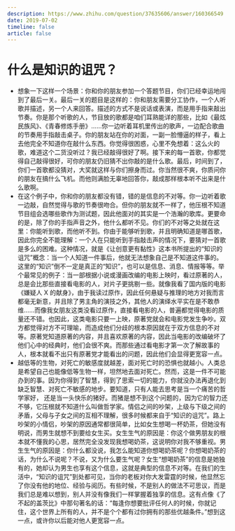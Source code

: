```yaml
---
description: https://www.zhihu.com/question/37635606/answer/160366549
date: 2019-07-02
timeline: false
article: false
---
```


# 什么是知识的诅咒？

- 想象一下这样一个场景：你和你的朋友参加一个答题节目，你们已经幸运地闯到了最后一关。最后一关的题目是这样的：你和朋友需要分工协作，一个人听歌并描述，另一个人来回答。描述的方式不是说话或表演，而是用手指来敲出节奏。你是那个听歌的人，节目放的歌都是咱们耳熟能详的那些，比如《最炫民族风》、《青春修炼手册》……你一边听着耳机里传出的歌声，一边配合歌曲的节奏用手指敲击桌子。你的朋友站在你的对面，一副一脸懵逼的样子，看上去他完全不知道你在敲什么东西。你觉得很困惑，心里不免想着：这么火的歌，难道这个二货没听过？我已经敲得很好了啊。接下来的每一首歌，你都觉得自己敲得很好，可你的朋友仍旧猜不出你敲的是什么歌。最后，时间到了，你们一首歌都没猜对，大奖就这样与你们擦身而过。你当然很不爽，你质问你的朋友在搞什么飞机。而他则满脸无辜地回答你，敲成那样根本听不出来是什么歌啊。
- 在这个例子中，你和你的朋友都没有错，错的是信息的不对等。你一边听着歌一边敲，自然觉得与歌的节奏很吻合。但你的朋友就不一样了，他压根不知道节目组会选哪些歌作为测试题，因此他面对的其实是一个浩瀚的歌库。更要命的是，除了你的手指声音之外，他什么都听不见。你们的不对等之处就在这里：你能听到歌，而他听不到。你由于能够听到歌，并且明确知道是哪首歌，因此你完全不能理解：一个人在只能听到手指敲击声的情况下，要猜对一首歌是多么的困难。这种情况，就是《让创意更有黏性》这本书所提出的“知识的诅咒”概念：当一个人知道一件事后，他就无法想象自己是不知道这件事的。这里的“知识”倒不一定是真正的“知识”，也可以是信息、消息、情报等等。举个最常见的例子：当一部根据小说或漫画改编的电影上映时，看过原著的人，总是会比那些直接看电影的人，对片子更挑剔一些。就像我看了国内版的电影《嫌疑人 X 的献身》，由于我读过原作，因此任何悬疑与推理的地方对我而言都毫无新意，并且除了男主角的演技之外，其他人的演绎水平实在是不敢恭维……而像我女朋友这类没看过原作，直接看电影的人，普遍都觉得电影的质量还不错。也因此，这类电影只要一上映，原著党就会和电影党发生争吵。双方都觉得对方不可理喻，而造成他们分歧的根本原因就在于双方信息的不对等。原著党知道原著的内容，并且喜欢原著的内容，因此当电影的改编破坏了他们心中的经典时，他们会很不爽。而那些通过看电影才第一次了解故事的人，根本就看不出只有原著党才能看出的问题，因此他们会显得更宽容一点。
- 越低等的生物，对死亡的敏感度就越差，面对死亡时的恐惧也就越小。人类总是希望自己也能像低等生物一样，坦然地去面对死亡。然而，这是一件不可能办到的事。因为你得到了智慧，得到了思索一切的能力，你就没办法再退化到缺乏智慧、对死亡不敏感的地步。要知道，只有人能去思考是当一个痛苦的哲学家好， 还是当一头快乐的猪好。而猪是想不到这个问题的，因为它的智力还不够，它压根就不知道什么叫做哲学家。情侣之间的吵架，上级与下级之间的矛盾，父母与子女之间的互相不理解，很多时候都来自于“知识的诅咒”。路上吵架的小情侣，吵架的原因通常都很简单，比如女生想喝一杯奶茶，但她没有明说，而男生就想不到要给女生买。女生生气的原因是：你这个做男朋友的根本就不懂我的心思，居然完全没发现我想喝奶茶，这说明你对我不够重视。男生生气的原因是：你什么都没说，我怎么能知道你想喝奶茶呢？你想喝奶茶的话，为什么不说呢？不说，又为什么要生气呢？女生“想喝奶茶”的信息是她独有的，她却认为男生也享有这个信息，这就是典型的信息不对等。在我们的生活中，“知识的诅咒”到处都可见，当你的老板对你大发雷霆的时候，他显然忘了你没有他的地位、经验与阅历。有些时候，不是别人的做法不可思议，而是我们总是难以想到，别人并没有像我们一样掌握着独享的信息。这有点像《了不起的盖茨比》中那句著名的话：“每逢你想要批评任何人的时候，你就记住，这个世界上所有的人，并不是个个都有过你拥有的那些优越条件。”想到这一点，或许你以后能对他人更宽容一点。